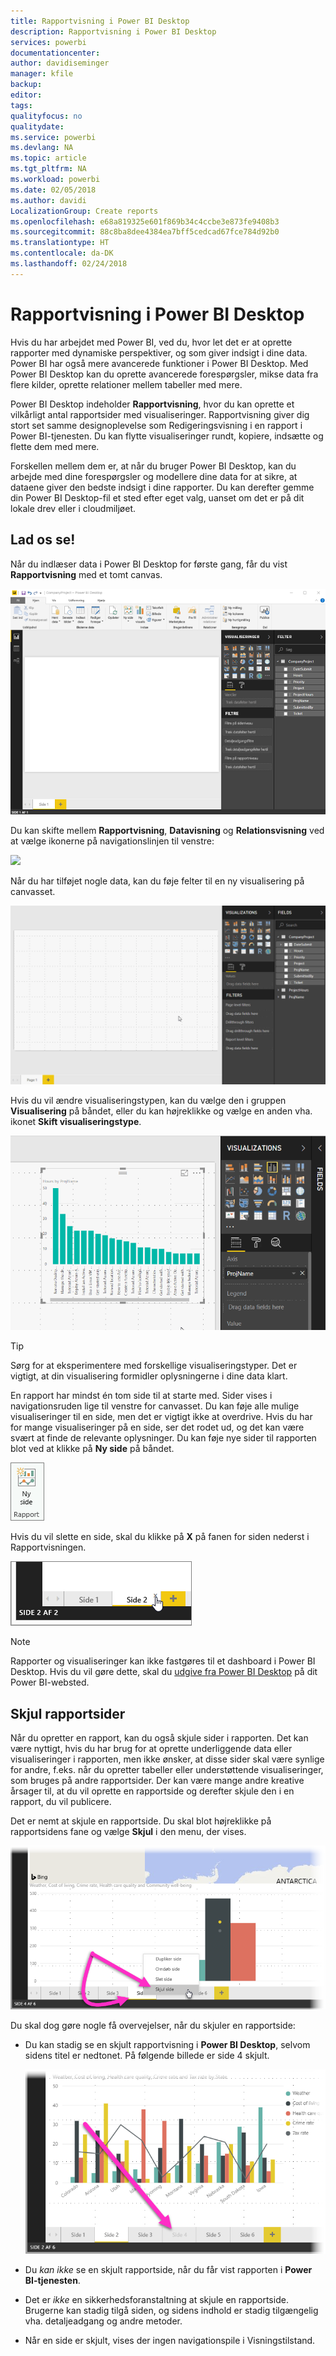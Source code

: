 ```yaml
---
title: Rapportvisning i Power BI Desktop
description: Rapportvisning i Power BI Desktop
services: powerbi
documentationcenter: 
author: davidiseminger
manager: kfile
backup: 
editor: 
tags: 
qualityfocus: no
qualitydate: 
ms.service: powerbi
ms.devlang: NA
ms.topic: article
ms.tgt_pltfrm: NA
ms.workload: powerbi
ms.date: 02/05/2018
ms.author: davidi
LocalizationGroup: Create reports
ms.openlocfilehash: e68a819325e601f869b34c4ccbe3e873fe9408b3
ms.sourcegitcommit: 88c8ba8dee4384ea7bff5cedcad67fce784d92b0
ms.translationtype: HT
ms.contentlocale: da-DK
ms.lasthandoff: 02/24/2018
---
```

# <a name="report-view-in-power-bi-desktop"></a>Rapportvisning i Power BI Desktop
Hvis du har arbejdet med Power BI, ved du, hvor let det er at oprette rapporter med dynamiske perspektiver, og som giver indsigt i dine data. Power BI har også mere avancerede funktioner i Power BI Desktop. Med Power BI Desktop kan du oprette avancerede forespørgsler, mikse data fra flere kilder, oprette relationer mellem tabeller med mere.

Power BI Desktop indeholder **Rapportvisning**, hvor du kan oprette et vilkårligt antal rapportsider med visualiseringer. Rapportvisning giver dig stort set samme designoplevelse som Redigeringsvisning i en rapport i Power BI-tjenesten. Du kan flytte visualiseringer rundt, kopiere, indsætte og flette dem med mere.

Forskellen mellem dem er, at når du bruger Power BI Desktop, kan du arbejde med dine forespørgsler og modellere dine data for at sikre, at dataene giver den bedste indsigt i dine rapporter. Du kan derefter gemme din Power BI Desktop-fil et sted efter eget valg, uanset om det er på dit lokale drev eller i cloudmiljøet.

## <a name="lets-take-a-look"></a>Lad os se!
Når du indlæser data i Power BI Desktop for første gang, får du vist **Rapportvisning** med et tomt canvas.

![](media/desktop-report-view/pbi_reportviewinpbidesigner_reportview.png)

Du kan skifte mellem **Rapportvisning**, **Datavisning** og **Relationsvisning** ved at vælge ikonerne på navigationslinjen til venstre:

![](media/desktop-report-view/pbi_reportviewinpbidesigner_changeview.png)

Når du har tilføjet nogle data, kan du føje felter til en ny visualisering på canvasset.

![](media/desktop-report-view/pbid_reportview_addvis.gif)

Hvis du vil ændre visualiseringstypen, kan du vælge den i gruppen **Visualisering** på båndet, eller du kan højreklikke og vælge en anden vha. ikonet **Skift visualiseringstype**.

![](media/desktop-report-view/pbid_reportview_changevis.gif)

> [!TIP]
> Sørg for at eksperimentere med forskellige visualiseringstyper. Det er vigtigt, at din visualisering formidler oplysningerne i dine data klart.
> 
> 

En rapport har mindst én tom side til at starte med. Sider vises i navigationsruden lige til venstre for canvasset. Du kan føje alle mulige visualiseringer til en side, men det er vigtigt ikke at overdrive. Hvis du har for mange visualiseringer på en side, ser det rodet ud, og det kan være svært at finde de relevante oplysninger. Du kan føje nye sider til rapporten blot ved at klikke på **Ny side** på båndet.

![](media/desktop-report-view/pbidesignerreportviewnewpage.png)

Hvis du vil slette en side, skal du klikke på **X** på fanen for siden nederst i Rapportvisningen.

![](media/desktop-report-view/pbi_reportviewinpbidesigner_deletepage.png)

> [!NOTE]
> Rapporter og visualiseringer kan ikke fastgøres til et dashboard i Power BI Desktop. Hvis du vil gøre dette, skal du [udgive fra Power BI Desktop](desktop-upload-desktop-files.md) på dit Power BI-websted.

## <a name="hide-report-pages"></a>Skjul rapportsider

Når du opretter en rapport, kan du også skjule sider i rapporten. Det kan være nyttigt, hvis du har brug for at oprette underliggende data eller visualiseringer i rapporten, men ikke ønsker, at disse sider skal være synlige for andre, f.eks. når du opretter tabeller eller understøttende visualiseringer, som bruges på andre rapportsider. Der kan være mange andre kreative årsager til, at du vil oprette en rapportside og derefter skjule den i en rapport, du vil publicere. 

Det er nemt at skjule en rapportside. Du skal blot højreklikke på rapportsidens fane og vælge **Skjul** i den menu, der vises.

![](media/desktop-report-view/report-view_05.png)

Du skal dog gøre nogle få overvejelser, når du skjuler en rapportside:

* Du kan stadig se en skjult rapportvisning i **Power BI Desktop**, selvom sidens titel er nedtonet. På følgende billede er side 4 skjult.

    ![](media/desktop-report-view/report-view_06.png)

* Du *kan ikke* se en skjult rapportside, når du får vist rapporten i **Power BI-tjenesten**.

* Det er *ikke* en sikkerhedsforanstaltning at skjule en rapportside. Brugerne kan stadig tilgå siden, og sidens indhold er stadig tilgængelig vha. detaljeadgang og andre metoder.

* Når en side er skjult, vises der ingen navigationspile i Visningstilstand.


